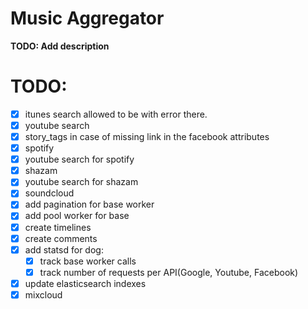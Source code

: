 # Music Aggregator

**TODO: Add description**

# TODO:

- [x] itunes search allowed to be with error there.
- [x] youtube search
- [x] story_tags in case of missing link in the facebook attributes
- [x] spotify
- [x] youtube search for spotify
- [x] shazam
- [x] youtube search for shazam
- [x] soundcloud
- [x] add pagination for base worker
- [x] add pool worker for base
- [x] create timelines
- [x] create comments
- [x] add statsd for dog:
  - [x] track base worker calls
  - [x] track number of requests per API(Google, Youtube, Facebook)
- [x] update elasticsearch indexes
- [x] mixcloud
